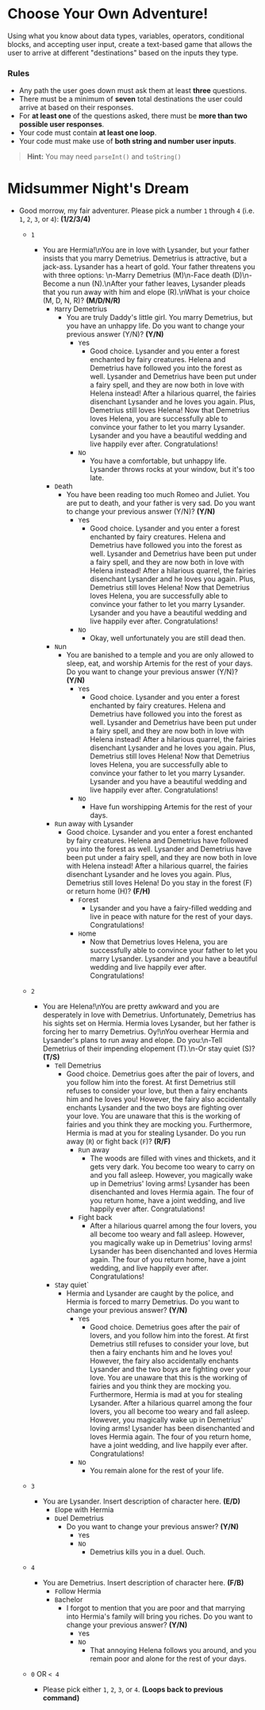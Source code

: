 # Choose Your Own Adventure!

Using what you know about data types, variables, operators, conditional blocks, and accepting user input, create a text-based game that allows the user to arrive at different "destinations" based on the inputs they type.

### Rules
* Any path the user goes down must ask them at least **three** questions.
* There must be a minimum of **seven** total destinations the user could arrive at based on their responses.
* For **at least one** of the questions asked, there must be **more than two possible user responses**.
* Your code must contain **at least one loop**.
* Your code must make use of **both string and number user inputs**.
> **Hint:** You may need `parseInt()` and `toString()`

# Midsummer Night's Dream

* Good morrow, my fair adventurer. Please pick a number `1` through `4` (i.e. `1`, `2`, `3`, or `4`): **(1/2/3/4)**
    * `1`
      * You are Hermia!\nYou are in love with Lysander, but your father insists that you marry Demetrius. Demetrius is attractive, but a jack-ass. Lysander has a heart of gold. Your father threatens you with three options: \n-Marry Demetrius (M)\n-Face death (D)\n-Become a nun (N).\nAfter your father leaves, Lysander pleads that you run away with him and elope (R).\nWhat is your choice (M, D, N, R)?  **(M/D/N/R)**
          * `M`arry Demetrius
              * You are truly Daddy's little girl. You marry Demetrius, but you have an unhappy life. Do you want to change your previous answer (Y/N)? **(Y/N)**
                  * `Y`es
                      * Good choice. Lysander and you enter a forest enchanted by fairy creatures. Helena and Demetrius have followed you into the forest as well. Lysander and Demetrius have been put under a fairy spell, and they are now both in love with Helena instead! After a hilarious quarrel, the fairies disenchant Lysander and he loves you again. Plus, Demetrius still loves Helena! Now that Demetrius loves Helena, you are successfully able to convince your father to let you marry Lysander. Lysander and you have a beautiful wedding and live happily ever after. Congratulations!
                  * `N`o
                      * You have a comfortable, but unhappy life. Lysander throws rocks at your window, but it's too late.
          * `D`eath
              * You have been reading too much Romeo and Juliet. You are put to death, and your father is very sad. Do you want to change your previous answer (Y/N)? **(Y/N)**
                  * `Y`es
                      * Good choice. Lysander and you enter a forest enchanted by fairy creatures. Helena and Demetrius have followed you into the forest as well. Lysander and Demetrius have been put under a fairy spell, and they are now both in love with Helena instead! After a hilarious quarrel, the fairies disenchant Lysander and he loves you again. Plus, Demetrius still loves Helena! Now that Demetrius loves Helena, you are successfully able to convince your father to let you marry Lysander. Lysander and you have a beautiful wedding and live happily ever after. Congratulations!
                  * `N`o
                      * Okay, well unfortunately you are still dead then.
          * `N`un
              *  You are banished to a temple and you are only allowed to sleep, eat, and worship Artemis for the rest of your days. Do you want to change your previous answer (Y/N)? **(Y/N)**
                  * `Y`es
                      * Good choice. Lysander and you enter a forest enchanted by fairy creatures. Helena and Demetrius have followed you into the forest as well. Lysander and Demetrius have been put under a fairy spell, and they are now both in love with Helena instead! After a hilarious quarrel, the fairies disenchant Lysander and he loves you again. Plus, Demetrius still loves Helena! Now that Demetrius loves Helena, you are successfully able to convince your father to let you marry Lysander. Lysander and you have a beautiful wedding and live happily ever after. Congratulations!
                  * `N`o
                      * Have fun worshipping Artemis for the rest of your days.
          * `R`un away with Lysander
              * Good choice. Lysander and you enter a forest enchanted by fairy creatures. Helena and Demetrius have followed you into the forest as well. Lysander and Demetrius have been put under a fairy spell, and they are now both in love with Helena instead! After a hilarious quarrel, the fairies disenchant Lysander and he loves you again. Plus, Demetrius still loves Helena! Do you stay in the forest (F) or return home (H)? **(F/H)**
                  * `F`orest
                      * Lysander and you have a fairy-filled wedding and live in peace with nature for the rest of your days. Congratulations!
                  * `H`ome
                      * Now that Demetrius loves Helena, you are successfully able to convince your father to let you marry Lysander. Lysander and you have a beautiful wedding and live happily ever after. Congratulations!

    * `2`
      * You are Helena!\nYou are pretty awkward and you are desperately in love with Demetrius. Unfortunately, Demetrius has his sights set on Hermia. Hermia loves Lysander, but her father is forcing her to marry Demetrius. Oy!\nYou overhear Hermia and Lysander's plans to run away and elope. Do you:\n-Tell Demetrius of their impending elopement (T).\n-Or stay quiet (S)? **(T/S)**
          * `T`ell Demetrius
              * Good choice. Demetrius goes after the pair of lovers, and you follow him into the forest. At first Demetrius still refuses to consider your love, but then a fairy enchants him and he loves you! However, the fairy also accidentally enchants Lysander and the two boys are fighting over your love. You are unaware that this is the working of fairies and you think they are mocking you. Furthermore, Hermia is mad at you for stealing Lysander. Do you run away (`R`) or fight back (`F`)? **(R/F)**
                  * `R`un away
                      * The woods are filled with vines and thickets, and it gets very dark. You become too weary to carry on and you fall asleep. However, you magically wake up in Demetrius' loving arms! Lysander has been disenchanted and loves Hermia again. The four of you return home, have a joint wedding, and live happily ever after. Congratulations!
                  * `F`ight back
                      * After a hilarious quarrel among the four lovers, you all become too weary and fall asleep. However, you magically wake up in Demetrius' loving arms! Lysander has been disenchanted and loves Hermia again. The four of you return home, have a joint wedding, and live happily ever after. Congratulations!
          * `S`tay quiet`
              * Hermia and Lysander are caught by the police, and Hermia is forced to marry Demetrius. Do you want to change your previous answer? **(Y/N)**
                  * `Y`es
                      * Good choice. Demetrius goes after the pair of lovers, and you follow him into the forest. At first Demetrius still refuses to consider your love, but then a fairy enchants him and he loves you! However, the fairy also accidentally enchants Lysander and the two boys are fighting over your love. You are unaware that this is the working of fairies and you think they are mocking you. Furthermore, Hermia is mad at you for stealing Lysander. After a hilarious quarrel among the four lovers, you all become too weary and fall asleep. However, you magically wake up in Demetrius' loving arms! Lysander has been disenchanted and loves Hermia again. The four of you return home, have a joint wedding, and live happily ever after. Congratulations!
                  * `N`o
                      * You remain alone for the rest of your life.

    * `3`
      * You are Lysander. Insert description of character here. **(E/D)**
          * `E`lope with Hermia
          * `D`uel Demetrius
              * Do you want to change your previous answer? **(Y/N)**
                  * `Y`es
                  * `N`o
                      * Demetrius kills you in a duel. Ouch.

    * `4`
      * You are Demetrius. Insert description of character here. **(F/B)**
          * `F`ollow Hermia
          * `B`achelor
              * I forgot to mention that you are poor and that marrying into Hermia's family will bring you riches. Do you want to change your previous answer? **(Y/N)**
                  * `Y`es
                  * `N`o
                      * That annoying Helena follows you around, and you remain poor and alone for the rest of your days.

    * `0` OR `< 4`
      * Please pick either `1`, `2`, `3`, or `4`. **(Loops back to previous command)**
